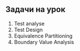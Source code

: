 ## Задачи на урок

1. Test analyse
2. Test Design
3. Equivalence Partitioning
4. Boundary Value Analysis
